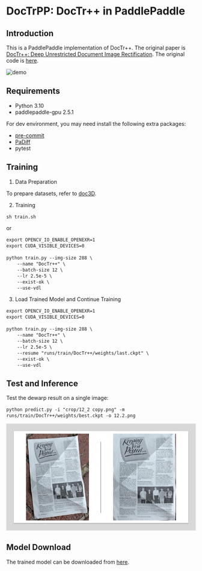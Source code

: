 # DocTrPP: DocTr++ in PaddlePaddle

## Introduction

This is a PaddlePaddle implementation of DocTr++. The original paper is [DocTr++: Deep Unrestricted Document Image Rectification](https://arxiv.org/abs/2304.08796). The original code is [here](https://github.com/fh2019ustc/DocTr-Plus).

![demo](https://github.com/GreatV/DocTrPP/assets/17264618/4e491512-bfc4-4e69-a833-fd1c6e17158c)

## Requirements

- Python 3.10
- paddlepaddle-gpu 2.5.1

For dev environment, you may need install the following extra packages:

- [pre-commit](https://pre-commit.com/)
- [PaDiff](https://github.com/PaddlePaddle/PaDiff)
- pytest

## Training

1. Data Preparation

To prepare datasets, refer to [doc3D](https://github.com/cvlab-stonybrook/doc3D-dataset).

2. Training

```shell
sh train.sh
```

or

```shell
export OPENCV_IO_ENABLE_OPENEXR=1
export CUDA_VISIBLE_DEVICES=0

python train.py --img-size 288 \
    --name "DocTr++" \
    --batch-size 12 \
    --lr 2.5e-5 \
    --exist-ok \
    --use-vdl
```

3. Load Trained Model and Continue Training

```shell
export OPENCV_IO_ENABLE_OPENEXR=1
export CUDA_VISIBLE_DEVICES=0

python train.py --img-size 288 \
    --name "DocTr++" \
    --batch-size 12 \
    --lr 2.5e-5 \
    --resume "runs/train/DocTr++/weights/last.ckpt" \
    --exist-ok \
    --use-vdl
```

## Test and Inference

Test the dewarp result on a single image:

```shell
python predict.py -i "crop/12_2 copy.png" -m runs/train/DocTr++/weights/best.ckpt -o 12.2.png
```
![document image rectification](https://raw.githubusercontent.com/greatv/DocTrPP/main/doc/imgs/document_image_rectification.jpg)

## Model Download

The trained model can be downloaded from [here](https://github.com/GreatV/DocTrPP/releases/download/v0.0.2/best.ckpt).
